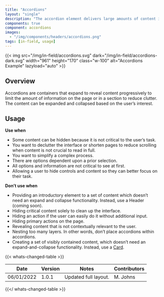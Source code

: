 ```yaml
---
title: "Accordions"
layout: "single"
description: "The accordion element delivers large amounts of content in a small space through progressive disclosure."
components: true
component: accordions
images:
  - "/img/components/headers/accordions.png"
tags: [in-field, usage]
---
```


{{< img src="/img/in-field/accordions.svg" dark="/img/in-field/accordions-dark.svg" width="961" height="170" class="w-100" alt="Accordions Example" lazyload="auto" >}}

## Overview

Accordions are containers that expand to reveal content progressively to limit the amount of information on the page or in a section to reduce clutter. The content can be expanded and collapsed based on the user’s interest.

## Usage

**Use when**

- Some content can be hidden because it is not critical to the user’s task.
- You want to declutter the interface or shorten pages to reduce scrolling when content is not crucial to read in full.
- You want to simplify a complex process.
- There are options dependent upon a prior selection.
- All options and information are not critical to see at first.
- Allowing a user to hide controls and content so they can better focus on their task.

**Don’t use when**

- Providing an introductory element to a set of content which doesn’t need an expand and collapse functionality. Instead, use a Header (coming soon).
- Hiding critical content solely to clean up the interface.
- Hiding an action if the user can easily do it without additional input.
- Hiding primary actions on the page.
- Revealing content that is not contextually relevant to the user.
- Nesting too many layers. In other words, don’t place accordions within accordions.
- Creating a set of visibly contained content, which doesn’t need an expand-and-collapse functionality. Instead, use a [Card](/components/in-field/cards/).

{{< whats-changed-table >}}

| Date                         | Version | Notes                | Contributors |
| ---------------------------- | ------- | -------------------- | ------------ |
| 06/01/2022                   | 1.0.1   | Updated full layout. | M. Johns     |

{{</ whats-changed-table >}}
